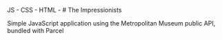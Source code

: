 JS - CSS - HTML - # The Impressionists

Simple JavaScript application using the Metropolitan Museum public API, bundled with Parcel

